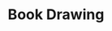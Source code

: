 ---
title: Book Drawing
category: drawings
series: Extract
year: 2017
image: bookdrawing (10).JPG
size: 
materials: ink on paper
---